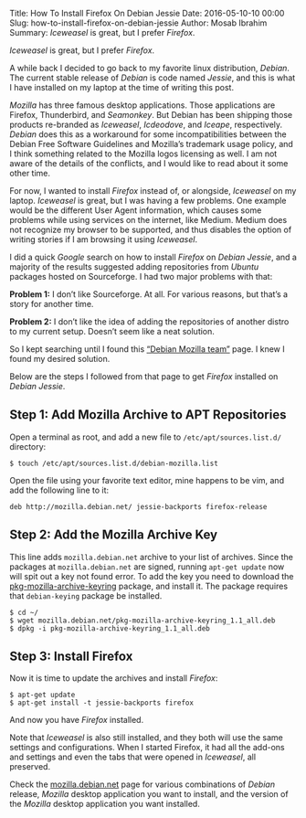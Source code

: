 Title: How To Install Firefox On Debian Jessie
Date: 2016-05-10-10 00:00
Slug: how-to-install-firefox-on-debian-jessie
Author: Mosab Ibrahim
Summary: *Iceweasel* is great, but I prefer *Firefox*.

*Iceweasel* is great, but I prefer *Firefox*.

A while back I decided to go back to my favorite linux distribution, *Debian*.
The current stable release of *Debian* is code named *Jessie*, and this is what
I have installed on my laptop at the time of writing this post.

*Mozilla* has three famous desktop applications. Those applications are Firefox,
Thunderbird, and *Seamonkey*. But Debian has been shipping those products
re-branded as *Iceweasel*, *Icdeodove*, and *Iceape*, respectively. *Debian*
does this as a workaround for some incompatibilities between the Debian Free
Software Guidelines and Mozilla’s trademark usage policy, and I think something
related to the Mozilla logos licensing as well. I am not aware of the details of
the conflicts, and I would like to read about it some other time.

For now, I wanted to install *Firefox* instead of, or alongside, *Iceweasel* on my
laptop. *Iceweasel* is great, but I was having a few problems. One example would
be the different User Agent information, which causes some problems while using
services on the internet, like Medium. Medium does not recognize my browser to be
supported, and thus disables the option of writing stories if I am browsing it
using *Iceweasel*.

I did a quick *Google* search on how to install *Firefox* on *Debian Jessie*,
and a majority of the results suggested adding repositories from *Ubuntu*
packages hosted on Sourceforge. I had two major problems with that:


**Problem 1:** I don’t like Sourceforge. At all. For various reasons, but that’s
a story for another time.

**Problem 2:** I don’t like the idea of adding the repositories of another
distro to my current setup. Doesn’t seem like a neat solution.

So I kept searching until I found this [“Debian Mozilla
team”](http://mozilla.debian.net/) page. I knew I found my desired solution.

Below are the steps I followed from that page to get *Firefox* installed on
*Debian Jessie*.

## Step 1: Add Mozilla Archive to APT Repositories

Open a terminal as root, and add a new file to `/etc/apt/sources.list.d/`
directory:

```
$ touch /etc/apt/sources.list.d/debian-mozilla.list
```

Open the file using your favorite text editor, mine happens to be vim, and add
the following line to it:

```
deb http://mozilla.debian.net/ jessie-backports firefox-release
```

## Step 2: Add the Mozilla Archive Key

This line adds `mozilla.debian.net` archive to your list of archives. Since the
packages at `mozilla.debian.net` are signed, running `apt-get update` now will
spit out a key not found error. To add the key you need to download the
[pkg-mozilla-archive-keyring](http://mozilla.debian.net/pkg-mozilla-archive-keyring_1.1_all.deb)
package, and install it. The package requires that `debian-keying` package be
installed.

```
$ cd ~/
$ wget mozilla.debian.net/pkg-mozilla-archive-keyring_1.1_all.deb
$ dpkg -i pkg-mozilla-archive-keyring_1.1_all.deb
```

## Step 3: Install Firefox

Now it is time to update the archives and install *Firefox*:

```
$ apt-get update
$ apt-get install -t jessie-backports firefox
```

And now you have *Firefox* installed.

Note that *Iceweasel* is also still installed, and they both will use the same
settings and configurations. When I started Firefox, it had all the add-ons and
settings and even the tabs that were opened in *Iceweasel*, all preserved.

Check the [mozilla.debian.net](http://mozilla.debian.net/) page for various
combinations of *Debian* release, *Mozilla* desktop application you want to
install, and the version of the *Mozilla* desktop application you want
installed.
